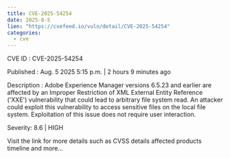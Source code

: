 ```yaml
--- 
title: CVE-2025-54254
date: 2025-8-5
lien: "https://cvefeed.io/vuln/detail/CVE-2025-54254"
categories:
  - cve
---
```


CVE ID : CVE-2025-54254

Published :  Aug. 5
2025
5:15 p.m. | 2 hours
9 minutes ago

Description : Adobe Experience Manager versions 6.5.23 and earlier are affected by an Improper Restriction of XML External Entity Reference ('XXE') vulnerability that could lead to arbitrary file system read. An attacker could exploit this vulnerability to access sensitive files on the local file system. Exploitation of this issue does not require user interaction.

Severity: 8.6 | HIGH

Visit the link for more details
such as CVSS details
affected products
timeline
and more...
